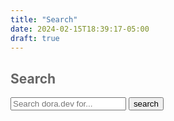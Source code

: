 ```yaml
---
title: "Search"
date: 2024-02-15T18:39:17-05:00
draft: true
---
```


<script>
    let searchServer="https://search.dora.dev/";

    window.addEventListener('DOMContentLoaded', (event) => {
        let inputBox = document.querySelector("#searchQuery");
        let resultsBox = document.querySelector('#searchResults');
        let resultsHeader = document.querySelector('#resultsHeader')
        let searchQuery = ''
        let searchURI = '';
        
        let params = new URLSearchParams(window.location.search);
        if(params.has("q")) {
            searchQuery=params.get("q");
        }

        function query(searchTerm) {
            resultsBox.innerHTML = `<span class="searching">Searching "${searchQuery}..."</span>`;
            console.log(`searching ${searchTerm}...`)
            searchURI = `${searchServer}?query=${searchTerm}`;
            fetch(searchURI)
                .then(response => {
                    if (!response.ok) {
                        throw new Error(`HTTP error ${response.status}`);
                    }
                    return response.json();
                })
                .then(data => {
                    resultsBox.innerHTML = '';
                    data.forEach((result) => {
                        thisResult = `
                            <div class="searchResults">
                                <div><a href="${result.link}">${result.title}</a></div>
                                <p>
                                    ${result.snippet}
                                </p>
                            </div>
                            `;
                        resultsBox.innerHTML += thisResult;
                    })

                })
                .catch(error => {
                    resultsBox.innerHTML = "(error fetching search results)"
                });
            resultsHeader.innerHTML = `Search results: <b>${searchQuery}</b>`;
        }

        inputBox.value = searchQuery;
        if(searchQuery.length) {
            query(searchQuery);
        }

    });
</script>


<h2 id="resultsHeader">Search</h2>

<form action="." method="get">
    <input type="search" name="q" id="searchQuery" placeholder="Search dora.dev for..."> <input type="submit" value="search" id="searchButton" />
</form>

<div id="searchResults"></div>

<style>
    #resultsHeader {
        color:#666;
    }

    #resultsHeader b {
        color:rgb(32, 33, 36);
    }

    .searching {
        color:#999;
        font-style:italic;
    }
    .searchResults:not(last-child) {
        padding:.75rem 0;
        border-bottom:1px solid #eee;
    }
</style>